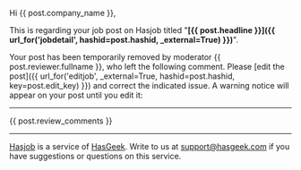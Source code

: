 Hi {{ post.company_name }},

This is regarding your job post on Hasjob titled "**[{{ post.headline }}]({{ url_for('jobdetail', hashid=post.hashid, _external=True) }})**".

Your post has been temporarily removed by moderator {{ post.reviewer.fullname }}, who left the following comment. Please [edit the post]({{ url_for('editjob', _external=True, hashid=post.hashid, key=post.edit_key) }}) and correct the indicated issue. A warning notice will appear on your post until you edit it:

-----

{{ post.review_comments }}

-----

[Hasjob][jb] is a service of [HasGeek][hg]. Write to us at support@hasgeek.com if you have suggestions or questions on this service.

[jb]: https://hasjob.co/
[hg]: https://hasgeek.com/
